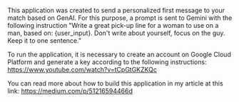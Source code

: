 This application was created to send a personalized first message to your match based on GenAI. 
For this purpose, a prompt is sent to Gemini with the following instruction "Write a great pick-up line for a woman to use on a man, based on: {user_input}. Don't write about yourself, focus on the guy. Keep it to one sentence."

To run the application, it is necessary to create an account on Google Cloud Platform and generate a key according to the following instructions:
https://www.youtube.com/watch?v=tCpGtGKZKQc

You can read more about how to build this application in my article at this link:
https://medium.com/p/51216594466d
